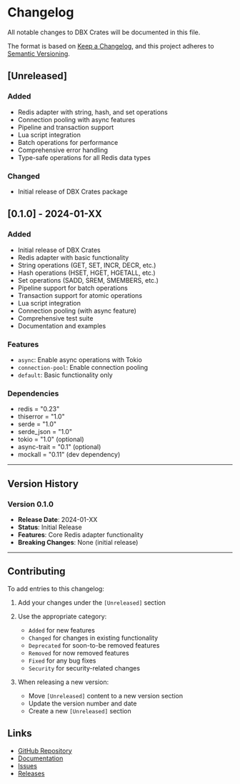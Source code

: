 # Changelog

All notable changes to DBX Crates will be documented in this file.

The format is based on [Keep a Changelog](https://keepachangelog.com/en/1.0.0/),
and this project adheres to [Semantic Versioning](https://semver.org/spec/v2.0.0.html).

## [Unreleased]

### Added

- Redis adapter with string, hash, and set operations
- Connection pooling with async features
- Pipeline and transaction support
- Lua script integration
- Batch operations for performance
- Comprehensive error handling
- Type-safe operations for all Redis data types

### Changed

- Initial release of DBX Crates package

## [0.1.0] - 2024-01-XX

### Added

- Initial release of DBX Crates
- Redis adapter with basic functionality
- String operations (GET, SET, INCR, DECR, etc.)
- Hash operations (HSET, HGET, HGETALL, etc.)
- Set operations (SADD, SREM, SMEMBERS, etc.)
- Pipeline support for batch operations
- Transaction support for atomic operations
- Lua script integration
- Connection pooling (with async feature)
- Comprehensive test suite
- Documentation and examples

### Features

- `async`: Enable async operations with Tokio
- `connection-pool`: Enable connection pooling
- `default`: Basic functionality only

### Dependencies

- redis = "0.23"
- thiserror = "1.0"
- serde = "1.0"
- serde_json = "1.0"
- tokio = "1.0" (optional)
- async-trait = "0.1" (optional)
- mockall = "0.11" (dev dependency)

---

## Version History

### Version 0.1.0

- **Release Date**: 2024-01-XX
- **Status**: Initial Release
- **Features**: Core Redis adapter functionality
- **Breaking Changes**: None (initial release)

---

## Contributing

To add entries to this changelog:

1. Add your changes under the `[Unreleased]` section
2. Use the appropriate category:

   - `Added` for new features
   - `Changed` for changes in existing functionality
   - `Deprecated` for soon-to-be removed features
   - `Removed` for now removed features
   - `Fixed` for any bug fixes
   - `Security` for security-related changes

3. When releasing a new version:
   - Move `[Unreleased]` content to a new version section
   - Update the version number and date
   - Create a new `[Unreleased]` section

## Links

- [GitHub Repository](https://github.com/your-org/dbx)
- [Documentation](https://docs.rs/dbx-crates)
- [Issues](https://github.com/your-org/dbx/issues)
- [Releases](https://github.com/your-org/dbx/releases)
